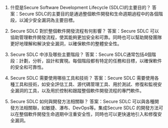 

1. 什麼是Secure Software Development Lifecycle (SDLC)的主要目的？
答案：Secure SDLC的主要目的是通過整個軟件開發和生命週期過程中的各個階段，以減少安全漏洞為主要目標。

2. Secure SDLC 對於整個軟件開發流程有何影響？
答案：Secure SDLC 可以協助管理軟件開發流程，使其能夠更加安全和可靠。同時也可以幫助開發團隊更好地理解和解決安全漏洞，以確保軟件的整體安全性。

3. Secure SDLC 中涉及哪些主要階段？
答案：Secure SDLC通常包括4個階段：計劃，分析，設計和實現。每個階段都有特定的任務和目標，以確保軟件的安全和可靠性。

4. Secure SDLC 需要使用哪些工具和技術？
答案：Secure SDLC 需要使用各種工具和技術，如安全評估工具、源代碼管理工具、用於測試、修復和監視安全漏洞的工具，以及用於控制和跟蹤整個軟件開發流程的專門軟件。

5. Secure SDLC 如何與開發方法相關聯？
答案：Secure SDLC 可以與各種開發方法相關聯，如敏捷、瀑布、DevOps等。集成Secure SDLC 的開發方法可以在整個軟件開發生命週期中注重安全性，同時也可以更快速地引入和修復安全漏洞。